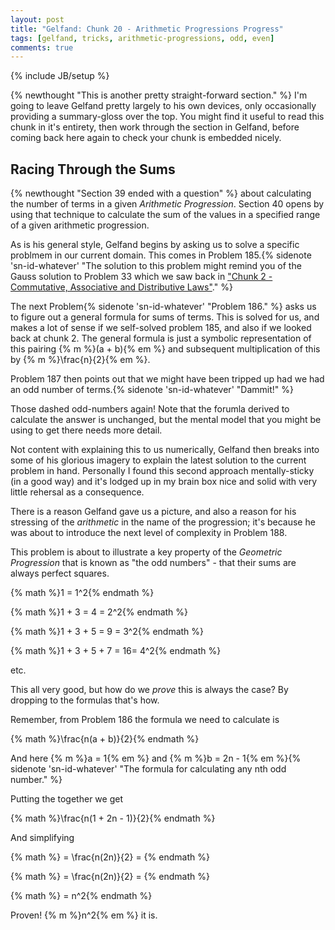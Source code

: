 ```yaml
---
layout: post
title: "Gelfand: Chunk 20 - Arithmetic Progressions Progress"
tags: [gelfand, tricks, arithmetic-progressions, odd, even]
comments: true
---
```

{% include JB/setup %}

{% newthought "This is another pretty straight-forward section." %}  I'm going to leave Gelfand pretty largely to his own devices, only occasionally providing a summary-gloss over the top.  You might find it useful to read this chunk in it's entirety, then work through the section in Gelfand, before coming back here again to check your chunk is embedded nicely.

## Racing Through the Sums

{% newthought "Section 39 ended with a question" %} about calculating the number of terms in a given _Arithmetic Progression_. Section 40 opens by using that technique to calculate the sum of the values in a specified range of a given arithmetic progression.

As is his general style, Gelfand begins by asking us to solve a specific problmem in our current domain.  This comes in Problem 185.{% sidenote 'sn-id-whatever' "The solution to this problem might remind you of the Gauss solution to Problem 33 which we saw back in ["Chunk 2 - Commutative, Associative and Distributive Laws"](https://andrewharmellaw.github.io/2016/11/23/gelfands-algebra-chunk-2-commutative-associative-and-distributive-laws)." %}

The next Problem{% sidenote 'sn-id-whatever' "Problem 186." %} asks us to figure out a general formula for sums of terms.  This is solved for us, and makes a lot of sense if we self-solved problem 185, and also if we looked back at chunk 2.  The general formula is just a symbolic representation of this pairing {% m %}(a + b){% em %} and subsequent multiplication of this by {% m %}\frac{n}{2}{% em %}.

Problem 187 then points out that we might have been tripped up had we had an odd number of terms.{% sidenote 'sn-id-whatever' "Dammit!" %} 

Those dashed odd-numbers again!  Note that the forumla derived to calculate the answer is unchanged, but the mental model that you might be using to get there needs more detail.

Not content with explaining this to us numerically, Gelfand then breaks into some of his glorious imagery to explain the latest solution to the current problem in hand.  Personally I found this second approach mentally-sticky (in a good way) and it's lodged up in my brain box nice and solid with very little rehersal as a consequence.

There is a reason Gelfand gave us a picture, and also a reason for his stressing of the _arithmetic_ in the name of the progression; it's because he was about to introduce the next level of complexity in Problem 188.

This problem is about to illustrate a key property of the _Geometric Progression_ that is known as "the odd numbers" - that their sums are always perfect squares.

{% math %}1 = 1^2{% endmath %}

{% math %}1 + 3 = 4 = 2^2{% endmath %}

{% math %}1 + 3 + 5 = 9 = 3^2{% endmath %}

{% math %}1 + 3 + 5 + 7 = 16= 4^2{% endmath %}

etc.

This all very good, but how do we _prove_ this is always the case?  By dropping to the formulas that's how.

Remember, from Problem 186 the formula we need to calculate is 

{% math %}\frac{n(a + b)}{2}{% endmath %}

And here {% m %}a = 1{% em %} and {% m %}b = 2n - 1{% em %}{% sidenote 'sn-id-whatever' "The formula for calculating any nth odd number." %}

Putting the together we get

{% math %}\frac{n(1 + 2n - 1)}{2}{% endmath %}

And simplifying

{% math %} = \frac{n(2n)}{2} = {% endmath %}

{% math %} = \frac{n(2n)}{2} = {% endmath %}

{% math %} = n^2{% endmath %}

Proven!  {% m %}n^2{% em %} it is.
